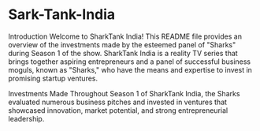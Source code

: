 # Sark-Tank-India

Introduction
Welcome to SharkTank India! This README file provides an overview of the investments made by the esteemed panel of "Sharks" during Season 1 of the show. SharkTank India is a reality TV series that brings together aspiring entrepreneurs and a panel of successful business moguls, known as "Sharks," who have the means and expertise to invest in promising startup ventures.

Investments Made
Throughout Season 1 of SharkTank India, the Sharks evaluated numerous business pitches and invested in ventures that showcased innovation, market potential, and strong entrepreneurial leadership.
